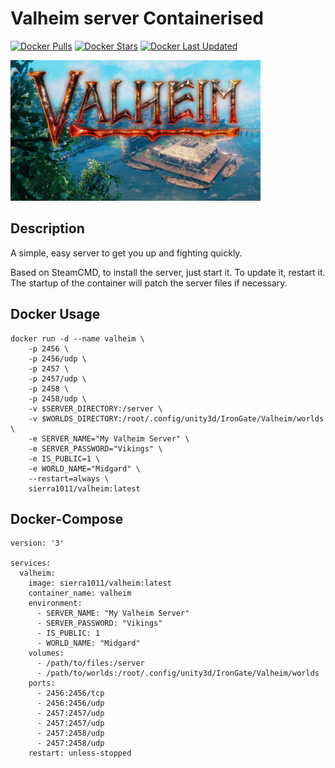 # Valheim server Containerised
[![Docker Pulls](https://img.shields.io/badge/dynamic/json?color=red&label=pulls&query=pull_count&url=https%3A%2F%2Fhub.docker.com%2Fv2%2Frepositories%2Fsierra1011%2Fvalheim%2F?style=flat-square&color=E68523&logo=docker&logoColor=white)](https://hub.docker.com/r/sierra1011/valheim)
[![Docker Stars](https://img.shields.io/badge/dynamic/json?color=red&label=stars&query=star_count&url=https%3A%2F%2Fhub.docker.com%2Fv2%2Frepositories%2Fsierra1011%2Fvalheim%2F?style=flat-square&color=E68523&logo=docker&logoColor=white)](https://hub.docker.com/r/sierra1011/valheim)
[![Docker Last Updated](https://img.shields.io/badge/dynamic/json?color=red&label=Last%20Update&query=last_updated&url=https%3A%2F%2Fhub.docker.com%2Fv2%2Frepositories%2Fsierra1011%2Fvalheim%2F?style=flat-square&color=E68523&logo=docker&logoColor=white)](https://hub.docker.com/r/sierra1011/valheim)

![Cover](https://raw.githubusercontent.com/sierra1011/valheim/main/valheim.png)

## Description
A simple, easy server to get you up and fighting quickly.

Based on SteamCMD, to install the server, just start it. To update it, restart it.
The startup of the container will patch the server files if necessary.

## Docker Usage

```shell
docker run -d --name valheim \
    -p 2456 \
    -p 2456/udp \
    -p 2457 \
    -p 2457/udp \
    -p 2458 \
    -p 2458/udp \
    -v $SERVER_DIRECTORY:/server \
    -v $WORLDS_DIRECTORY:/root/.config/unity3d/IronGate/Valheim/worlds \
    -e SERVER_NAME="My Valheim Server" \
    -e SERVER_PASSWORD="Vikings" \
    -e IS_PUBLIC=1 \
    -e WORLD_NAME="Midgard" \
    --restart=always \
    sierra1011/valheim:latest
```

## Docker-Compose

```shell
version: '3'

services:
  valheim:
    image: sierra1011/valheim:latest
    container_name: valheim
    environment:
      - SERVER_NAME: "My Valheim Server"
      - SERVER_PASSWORD: "Vikings"
      - IS_PUBLIC: 1
      - WORLD_NAME: "Midgard"
    volumes:
      - /path/to/files:/server
      - /path/to/worlds:/root/.config/unity3d/IronGate/Valheim/worlds
    ports:
      - 2456:2456/tcp
      - 2456:2456/udp
      - 2457:2457/udp
      - 2457:2457/udp
      - 2457:2458/udp
      - 2457:2458/udp
    restart: unless-stopped
```